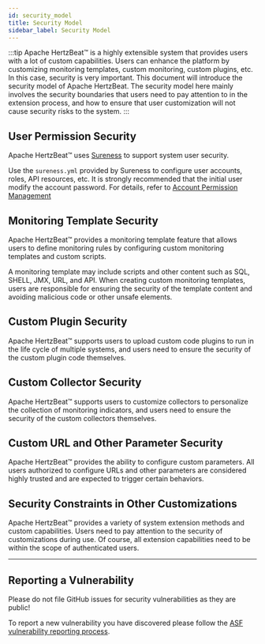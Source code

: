 ```yaml
---
id: security_model  
title: Security Model      
sidebar_label: Security Model
---
```


:::tip
Apache HertzBeat™ is a highly extensible system that provides users with a lot of custom capabilities. Users can enhance the platform by customizing monitoring templates, custom monitoring, custom plugins, etc. In this case, security is very important.
This document will introduce the security model of Apache HertzBeat.
The security model here mainly involves the security boundaries that users need to pay attention to in the extension process, and how to ensure that user customization will not cause security risks to the system.
:::

## User Permission Security

Apache HertzBeat™ uses [Sureness](https://github.com/dromara/sureness) to support system user security.

Use the `sureness.yml` provided by Sureness to configure user accounts, roles, API resources, etc. It is strongly recommended that the initial user modify the account password. For details, refer to [Account Permission Management](../start/account-modify)

## Monitoring Template Security

Apache HertzBeat™ provides a monitoring template feature that allows users to define monitoring rules by configuring custom monitoring templates and custom scripts.

A monitoring template may include scripts and other content such as SQL, SHELL, JMX, URL, and API. When creating custom monitoring templates, users are responsible for ensuring the security of the template content and avoiding malicious code or other unsafe elements.

## Custom Plugin Security

Apache HertzBeat™ supports users to upload custom code plugins to run in the life cycle of multiple systems, and users need to ensure the security of the custom plugin code themselves.

## Custom Collector Security

Apache HertzBeat™ supports users to customize collectors to personalize the collection of monitoring indicators, and users need to ensure the security of the custom collectors themselves.

## Custom URL and Other Parameter Security

Apache HertzBeat™ provides the ability to configure custom parameters. All users authorized to configure URLs and other parameters are considered highly trusted and are expected to trigger certain behaviors.

## Security Constraints in Other Customizations

Apache HertzBeat™ provides a variety of system extension methods and custom capabilities. Users need to pay attention to the security of customizations during use. Of course, all extension capabilities need to be within the scope of authenticated users.

----

## Reporting a Vulnerability

Please do not file GitHub issues for security vulnerabilities as they are public!

To report a new vulnerability you have discovered please follow the [ASF vulnerability reporting process](https://apache.org/security/#reporting-a-vulnerability).
